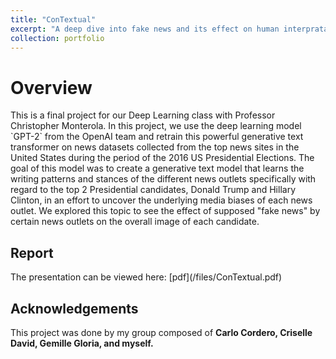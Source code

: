 ```yaml
---
title: "ConTextual"
excerpt: "A deep dive into fake news and its effect on human interpratation through the use of deep transfer learning.<br/><img src='/images/contextual/contextual-titlecard.png'>"
collection: portfolio
---
```


<h1>Overview</h1>
<p>This is a final project for our Deep Learning class with Professor Christopher Monterola. In this project, we use the deep learning model `GPT-2` from the OpenAI team and retrain this powerful generative text transformer on news datasets collected from the top news sites in the United States during the period of the 2016 US Presidential Elections. The goal of this model was to create a generative text model that learns the writing patterns and stances of the different news outlets specifically with regard to the top 2 Presidential candidates, Donald Trump and Hillary Clinton, in an effort to uncover the underlying media biases of each news outlet. We explored this topic to see the effect of supposed "fake news" by certain news outlets on the overall image of each candidate.</p>

<h2>Report</h2>
The presentation can be viewed here: [pdf](/files/ConTextual.pdf)

<h2>Acknowledgements</h2>
<p>This project was done by my group composed of <b>Carlo Cordero, Criselle David, Gemille Gloria, and myself.</b></p>

